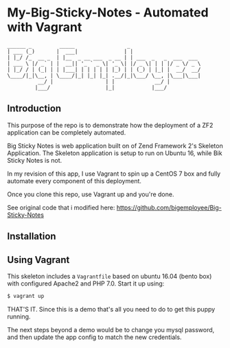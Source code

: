 
 

My-Big-Sticky-Notes - Automated with Vagrant
================
    ______ _         _____                 _
    | ___ (_)       |  ___|               | |
    | |_/ /_  __ _  | |__  _ __ ___  _ __ | | ___  _   _  ___  ___
    | ___ \ |/ _` | |  __|| '_ ` _ \| '_ \| |/ _ \| | | |/ _ \/ _ \
    | |_/ / | (_| | | |___| | | | | | |_) | | (_) | |_| |  __/  __/
    \____/|_|\__, | \____/|_| |_| |_| .__/|_|\___/ \__, |\___|\___|
              __/ |                 | |             __/ |
             |___/                  |_|            |___/

Introduction
------------
This purpose of the repo is to demonstrate how the deployment of a ZF2 application can be completely automated.

Big Sticky Notes is web application built on of Zend Framework 2's Skeleton Application.  The Skeleton application is setup to run on Ubuntu 16, while Bik Sticky Notes is not.

In my revision of this app, I use Vagrant to spin up a CentOS 7 box and fully automate every component of this deployment.

Once you clone this repo, use Vagrant up and you're done.

See original code that i modified here: https://github.com/bigemployee/Big-Sticky-Notes


Installation
------------

## Using Vagrant

This skeleton includes a `Vagrantfile` based on ubuntu 16.04 (bento box)
with configured Apache2 and PHP 7.0. Start it up using:

```bash
$ vagrant up
```

THAT'S IT.  Since this is a demo that's all you need to do to get this puppy running.

The next steps beyond a demo would be to change you mysql password, and then update the app config to match the new credentials.



